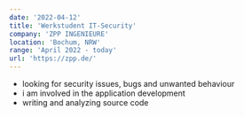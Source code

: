```yaml
---
date: '2022-04-12'
title: 'Werkstudent IT-Security'
company: 'ZPP INGENIEURE'
location: 'Bochum, NRW'
range: 'April 2022 - today'
url: 'https://zpp.de/'
---
```


- looking for security issues, bugs and unwanted behaviour
- i am involved in the application development
- writing and analyzing source code
